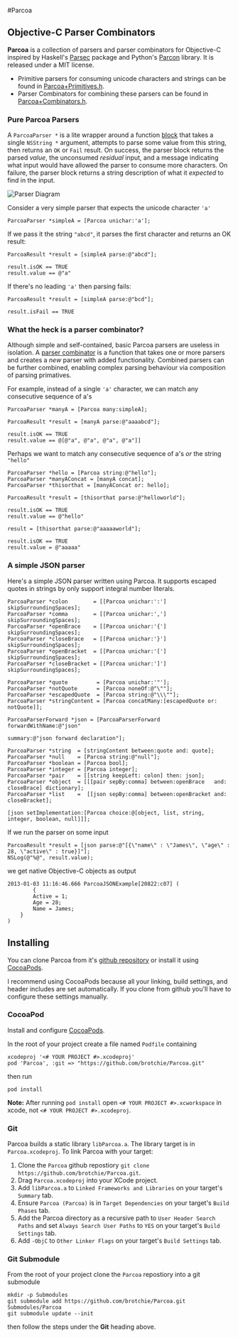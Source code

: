 #Parcoa
## Objective-C Parser Combinators
**Parcoa** is a collection of parsers and parser combinators for Objective-C inspired by Haskell's [Parsec](http://www.haskell.org/haskellwiki/Parsec) package and Python's [Parcon](http://www.opengroove.org/parcon/parcon-tutorial.html) library. It is released under a MIT license.

- Primitive parsers for consuming unicode characters and strings can be found in [Parcoa+Primitives.h](https://github.com/brotchie/Parcoa/blob/master/Parcoa/Parcoa%2BPrimitives.h).
- Parser Combinators for combining these parsers can be found in [Parcoa+Combinators.h](https://github.com/brotchie/Parcoa/blob/master/Parcoa/Parcoa%2BCombinators.h).

### Pure Parcoa Parsers
A `ParcoaParser *` is a lite wrapper around a function [block](http://developer.apple.com/library/ios/#documentation/cocoa/Conceptual/Blocks/Articles/00_Introduction.html) that takes a single `NSString *` argument, attempts to parse some value from this string, then returns an `OK` or `Fail` result. On success, the parser block returns the parsed *value*, the unconsumed *residual* input, and a message indicating what input would have allowed the parser to consume more characters. On failure, the parser block returns a string description of what it *expected* to find in the input.

![Parser Diagram](https://raw.github.com/brotchie/Parcoa/master/docs/diagrams/parser.png)

Consider a very simple parser that expects the unicode character `'a'`

    ParcoaParser *simpleA = [Parcoa unichar:'a'];

If we pass it the string `"abcd"`, it parses the first character and returns an OK result:

    ParcoaResult *result = [simpleA parse:@"abcd"];
    
    result.isOK == TRUE
    result.value == @"a"

If there's no leading `'a'` then parsing fails:

    ParcoaResult *result = [simpleA parse:@"bcd"];
    
    result.isFail == TRUE

### What the heck is a parser combinator?
Although simple and self-contained, basic Parcoa parsers are useless in isolation. A [parser combinator](http://en.wikipedia.org/wiki/Parser_combinator) is a function that takes one or more parsers and creates a *new* parser with added functionality. Combined parsers can be further combined, enabling complex parsing behaviour via composition of parsing primatives.

For example, instead of a single `'a'` character, we can match any consecutive sequence of a's

```
ParcoaParser *manyA = [Parcoa many:simpleA];

ParcoaResult *result = [manyA parse:@"aaaabcd"];

result.isOK == TRUE
result.value == @[@"a", @"a", @"a", @"a"]]
```

Perhaps we want to match any consecutive sequence of a's *or* the string `"hello"`
```
ParcoaParser *hello = [Parcoa string:@"hello"];
ParcoaParser *manyAConcat = [manyA concat];
ParcoaParser *thisorthat = [manyAConcat or: hello];

ParcoaResult *result = [thisorthat parse:@"helloworld"];

result.isOK == TRUE
result.value == @"hello"

result = [thisorthat parse:@"aaaaaworld"];

result.isOK == TRUE
result.value = @"aaaaa"

```
### A simple JSON parser
Here's a simple JSON parser written using Parcoa. It supports escaped quotes in strings by only support integral number literals.

```objc
ParcoaParser *colon        = [[Parcoa unichar:':'] skipSurroundingSpaces];
ParcoaParser *comma        = [[Parcoa unichar:','] skipSurroundingSpaces];
ParcoaParser *openBrace    = [[Parcoa unichar:'{'] skipSurroundingSpaces];
ParcoaParser *closeBrace   = [[Parcoa unichar:'}'] skipSurroundingSpaces];
ParcoaParser *openBracket  = [[Parcoa unichar:'['] skipSurroundingSpaces];
ParcoaParser *closeBracket = [[Parcoa unichar:']'] skipSurroundingSpaces];

ParcoaParser *quote         = [Parcoa unichar:'"'];
ParcoaParser *notQuote      = [Parcoa noneOf:@"\""];
ParcoaParser *escapedQuote  = [Parcoa string:@"\\\""];
ParcoaParser *stringContent = [Parcoa concatMany:[escapedQuote or: notQuote]];

ParcoaParserForward *json = [ParcoaParserForward forwardWithName:@"json"
                                                         summary:@"json forward declaration"];

ParcoaParser *string  = [stringContent between:quote and: quote];
ParcoaParser *null    = [Parcoa string:@"null"];
ParcoaParser *boolean = [Parcoa bool];
ParcoaParser *integer = [Parcoa integer];
ParcoaParser *pair    = [[string keepLeft: colon] then: json];
ParcoaParser *object  = [[[pair sepBy:comma] between:openBrace   and: closeBrace] dictionary];
ParcoaParser *list    =  [[json sepBy:comma] between:openBracket and: closeBracket];

[json setImplementation:[Parcoa choice:@[object, list, string, integer, boolean, null]]];
```

If we run the parser on some input

    ParcoaResult *result = [json parse:@"[{\"name\" : \"James\", \"age\" : 28, \"active\" : true}]"];
    NSLog(@"%@", result.value);

we get native Objective-C objects as output

    2013-01-03 11:16:46.666 ParcoaJSONExample[20822:c07] (
            {
            Active = 1;
            Age = 28;
            Name = James;
        }
    )

## Installing
You can clone Parcoa from it's [github repository](https://github.com/brotchie/Parcoa) or install it using [CocoaPods](http://cocoapods.org/).

I recommend using CocoaPods because all your linking, build settings, and header includes are set automatically. If you clone from github you'll have to configure these settings manually.
### CocoaPod
Install and configure [CocoaPods](http://cocoapods.org/).

In the root of your project create a file named `Podfile` containing

    xcodeproj '<# YOUR PROJECT #>.xcodeproj'
    pod 'Parcoa', :git => "https://github.com/brotchie/Parcoa.git"
    
then run

    pod install
    
**Note:** After running `pod install` open `<# YOUR PROJECT #>.xcworkspace` in xcode, not `<# YOUR PROJECT #>.xcodeproj`.
    
### Git
Parcoa builds a static library `libParcoa.a`. The library target is in `Parcoa.xcodeproj`. To link Parcoa with your target:

1. Clone the `Parcoa` github repostiory ```git clone https://github.com/brotchie/Parcoa.git```.
2. Drag `Parcoa.xcodeproj` into your XCode project.
3. Add `libParcoa.a` to `Linked Frameworks and Libraries` on your target's `Summary` tab.
4. Ensure `Parcoa (Parcoa)` is in `Target Dependencies` on your target's `Build Phases` tab.
5. Add the Parcoa directory as a recursive path to `User Header Search Paths` and set `Always Search User Paths` to `YES` on your target's `Build Settings` tab.
6. Add `-ObjC` to `Other Linker Flags` on your target's `Build Settings` tab.

### Git Submodule
From the root of your project clone the `Parcoa` repostiory into a git submodule

    mkdir -p Submodules
    git submodule add https://github.com/brotchie/Parcoa.git Submodules/Parcoa
    git submodule update --init
    
then follow the steps under the **Git** heading above.
